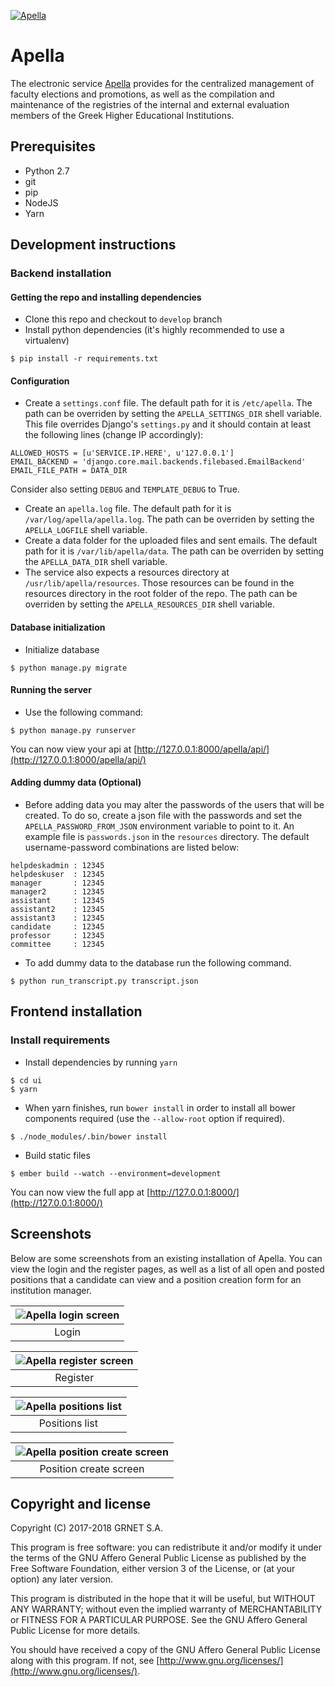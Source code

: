 <p>
    <a href="https://service-apella.grnet.gr/apella/ui/" title="">
        <img src="images/full-logo-en.png" alt="Apella">
    </a>
</p>

# Apella

The electronic service [Apella](https://service-apella.grnet.gr/apella/ui/) provides for the centralized management of faculty elections and promotions, as well as the compilation and maintenance of the registries of the internal and external evaluation members of the Greek Higher Educational Institutions.

## Prerequisites

* Python 2.7
* git
* pip
* NodeJS
* Yarn


## Development instructions

### Backend installation

#### Getting the repo and installing dependencies

* Clone this repo and checkout to `develop` branch
* Install python dependencies (it's highly recommended to use a virtualenv)
```
$ pip install -r requirements.txt
```

#### Configuration

* Create a `settings.conf` file. The default path for it is `/etc/apella`. The path can be overriden by setting the `APELLA_SETTINGS_DIR` shell variable. This file overrides Django's `settings.py` and it should contain at least the following lines (change IP accordingly):
```
ALLOWED_HOSTS = [u'SERVICE.IP.HERE', u'127.0.0.1']
EMAIL_BACKEND = 'django.core.mail.backends.filebased.EmailBackend'
EMAIL_FILE_PATH = DATA_DIR
```
Consider also setting `DEBUG` and `TEMPLATE_DEBUG` to True.

* Create an `apella.log` file. The default path for it is `/var/log/apella/apella.log`. The path can be overriden by setting the `APELLA_LOGFILE` shell variable.
* Create a data folder for the uploaded files and sent emails. The default path for it is `/var/lib/apella/data`. The path can be overriden by setting the `APELLA_DATA_DIR` shell variable.
* The service also expects a resources directory at `/usr/lib/apella/resources`. Those resources can be found in the resources directory in the root folder of the repo. The path can be overriden by setting the `APELLA_RESOURCES_DIR` shell variable.

#### Database initialization

* Initialize database
```
$ python manage.py migrate
```

#### Running the server

* Use the following command:
```
$ python manage.py runserver
```
You can now view your api at [http://127.0.0.1:8000/apella/api/](http://127.0.0.1:8000/apella/api/)

#### Adding dummy data (Optional)

* Before adding data you may alter the passwords of the users that will be created. To do so, create a json file with the passwords and set the `APELLA_PASSWORD_FROM_JSON` environment variable to point to it. An example file is `passwords.json` in the `resources` directory. The default username-password combinations are listed below:
```
helpdeskadmin : 12345
helpdeskuser  : 12345
manager       : 12345
manager2      : 12345
assistant     : 12345
assistant2    : 12345
assistant3    : 12345
candidate     : 12345
professor     : 12345
committee     : 12345
```
* To add dummy data to the database run the following command.
```
$ python run_transcript.py transcript.json
```


## Frontend installation

### Install requirements

* Install dependencies by running `yarn`
```
$ cd ui
$ yarn
```
* When yarn finishes, run `bower install` in order to install all bower components required (use the `--allow-root` option if required).
```
$ ./node_modules/.bin/bower install
```

* Build static files
```
$ ember build --watch --environment=development
```

You can now view the full app at [http://127.0.0.1:8000/](http://127.0.0.1:8000/)


## Screenshots

Below are some screenshots from an existing installation of Apella.
You can view the login and the register pages, as well as a list of all open and posted positions that a candidate can view and a position creation form for an institution manager.

| ![Apella login screen](images/apella_login.png) |
|:--:|
| Login |

| ![Apella register screen](images/apella_register.png) |
|:--:|
| Register |

| ![Apella positions list](images/apella_positions_list.png) |
|:--:|
| Positions list |

| ![Apella position create screen](images/apella_position_create.png) |
|:--:|
| Position create screen |



## Copyright and license


Copyright (C) 2017-2018 GRNET S.A.

This program is free software: you can redistribute it and/or modify
it under the terms of the GNU Affero General Public License as
published by the Free Software Foundation, either version 3 of the
License, or (at your option) any later version.

This program is distributed in the hope that it will be useful,
but WITHOUT ANY WARRANTY; without even the implied warranty of
MERCHANTABILITY or FITNESS FOR A PARTICULAR PURPOSE.  See the
GNU Affero General Public License for more details.

You should have received a copy of the GNU Affero General Public License
along with this program.  If not, see [http://www.gnu.org/licenses/](http://www.gnu.org/licenses/).
